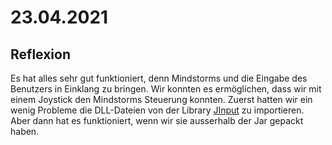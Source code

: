 # 23.04.2021

## Reflexion
Es hat alles sehr gut funktioniert, denn Mindstorms und die Eingabe des Benutzers in Einklang zu bringen. Wir konnten es ermöglichen, dass wir mit einem Joystick den Mindstorms Steuerung konnten. Zuerst hatten wir ein wenig Probleme die DLL-Dateien von der Library [JInput](https://jinput.github.io/jinput/) zu importieren. Aber dann hat es funktioniert, wenn wir sie ausserhalb der Jar gepackt haben.
